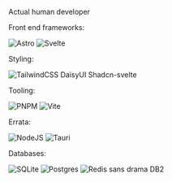 Actual human developer 

Front end frameworks:

![Astro](https://img.shields.io/badge/astro-%232C2052.svg?style=for-the-badge&logo=astro&logoColor=white&style=plastic)
![Svelte](https://img.shields.io/badge/svelte-%23f1413d.svg?style=for-the-badge&logo=svelte&logoColor=white&style=plastic)

Styling:

![TailwindCSS](https://img.shields.io/badge/tailwindcss-%2338B2AC.svg?style=for-the-badge&logo=tailwind-css&logoColor=white&style=plastic)
DaisyUI
Shadcn-svelte


Tooling:

![PNPM](https://img.shields.io/badge/pnpm-%234a4a4a.svg?style=for-the-badge&logo=pnpm&logoColor=f69220&style=plastic)
![Vite](https://img.shields.io/badge/vite-%23646CFF.svg?style=for-the-badge&logo=vite&logoColor=white&style=plastic)


Errata:

![NodeJS](https://img.shields.io/badge/node.js-6DA55F?style=for-the-badge&logo=node.js&logoColor=white&style=plastic)
![Tauri](https://img.shields.io/badge/tauri-%2324C8DB.svg?style=for-the-badge&logo=tauri&logoColor=%23FFFFFF&style=plastic)


Databases:

![SQLite](https://img.shields.io/badge/sqlite-%2307405e.svg?style=for-the-badge&logo=sqlite&logoColor=white&style=plastic&style=plastic)
![Postgres](https://img.shields.io/badge/postgres-%23316192.svg?style=for-the-badge&logo=postgresql&logoColor=white&style=plastic)
![Redis](https://img.shields.io/badge/redis-%23DD0031.svg?style=for-the-badge&logo=redis&logoColor=white&style=plastic) sans drama 
DB2







